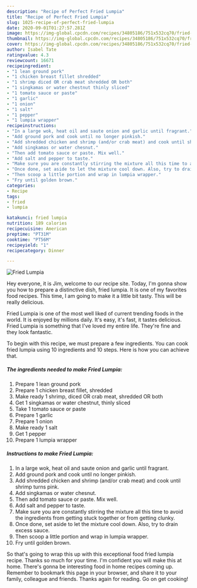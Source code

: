```yaml
---
description: "Recipe of Perfect Fried Lumpia"
title: "Recipe of Perfect Fried Lumpia"
slug: 1025-recipe-of-perfect-fried-lumpia
date: 2020-09-01T01:27:57.281Z
image: https://img-global.cpcdn.com/recipes/34805186/751x532cq70/fried-lumpia-recipe-main-photo.jpg
thumbnail: https://img-global.cpcdn.com/recipes/34805186/751x532cq70/fried-lumpia-recipe-main-photo.jpg
cover: https://img-global.cpcdn.com/recipes/34805186/751x532cq70/fried-lumpia-recipe-main-photo.jpg
author: Isabel Tate
ratingvalue: 4.3
reviewcount: 16671
recipeingredient:
- "1 lean ground pork"
- "1 chicken breast fillet shredded"
- "1 shrimp diced OR crab meat shredded OR both"
- "1 singkamas or water chestnut thinly sliced"
- "1 tomato sauce or paste"
- "1 garlic"
- "1 onion"
- "1 salt"
- "1 pepper"
- "1 lumpia wrapper"
recipeinstructions:
- "In a large wok, heat oil and saute onion and garlic until fragrant."
- "Add ground pork and cook until no longer pinkish."
- "Add shredded chicken and shrimp (and/or crab meat) and cook until shrimp turns pink."
- "Add singkamas or water chesnut."
- "Then add tomato sauce or paste. Mix well."
- "Add salt and pepper to taste."
- "Make sure you are constantly stirring the mixture all this time to avoid the ingredients from getting stuck together or from getting clunky."
- "Once done, set aside to let the mixture cool down. Also, try to drain excess sauce."
- "Then scoop a little portion and wrap in lumpia wrapper."
- "Fry until golden brown."
categories:
- Recipe
tags:
- fried
- lumpia

katakunci: fried lumpia 
nutrition: 189 calories
recipecuisine: American
preptime: "PT31M"
cooktime: "PT56M"
recipeyield: "1"
recipecategory: Dinner

---
```



![Fried Lumpia](https://img-global.cpcdn.com/recipes/34805186/751x532cq70/fried-lumpia-recipe-main-photo.jpg)

Hey everyone, it is Jim, welcome to our recipe site. Today, I'm gonna show you how to prepare a distinctive dish, fried lumpia. It is one of my favorites food recipes. This time, I am going to make it a little bit tasty. This will be really delicious.

Fried Lumpia is one of the most well liked of current trending foods in the world. It is enjoyed by millions daily. It's easy, it's fast, it tastes delicious. Fried Lumpia is something that I've loved my entire life. They're fine and they look fantastic.




To begin with this recipe, we must prepare a few ingredients. You can cook fried lumpia using 10 ingredients and 10 steps. Here is how you can achieve that.

<!--inarticleads1-->

##### The ingredients needed to make Fried Lumpia:

1. Prepare 1 lean ground pork
1. Prepare 1 chicken breast fillet, shredded
1. Make ready 1 shrimp, diced OR crab meat, shredded OR both
1. Get 1 singkamas or water chestnut, thinly sliced
1. Take 1 tomato sauce or paste
1. Prepare 1 garlic
1. Prepare 1 onion
1. Make ready 1 salt
1. Get 1 pepper
1. Prepare 1 lumpia wrapper




<!--inarticleads2-->

##### Instructions to make Fried Lumpia:

1. In a large wok, heat oil and saute onion and garlic until fragrant.
1. Add ground pork and cook until no longer pinkish.
1. Add shredded chicken and shrimp (and/or crab meat) and cook until shrimp turns pink.
1. Add singkamas or water chesnut.
1. Then add tomato sauce or paste. Mix well.
1. Add salt and pepper to taste.
1. Make sure you are constantly stirring the mixture all this time to avoid the ingredients from getting stuck together or from getting clunky.
1. Once done, set aside to let the mixture cool down. Also, try to drain excess sauce.
1. Then scoop a little portion and wrap in lumpia wrapper.
1. Fry until golden brown.




So that's going to wrap this up with this exceptional food fried lumpia recipe. Thanks so much for your time. I'm confident you will make this at home. There's gonna be interesting food in home recipes coming up. Remember to bookmark this page in your browser, and share it to your family, colleague and friends. Thanks again for reading. Go on get cooking!
